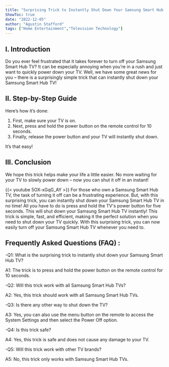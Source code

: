 ```yaml
---
title: "Surprising Trick to Instantly Shut Down Your Samsung Smart Hub TV!"
ShowToc: true 
date: "2022-12-05"
author: "Agustin Stafford" 
tags: ["Home Entertainment","Television Technology"]
---
```

## I. Introduction 
Do you ever feel frustrated that it takes forever to turn off your Samsung Smart Hub TV? It can be especially annoying when you’re in a rush and just want to quickly power down your TV. Well, we have some great news for you – there is a surprisingly simple trick that can instantly shut down your Samsung Smart Hub TV! 

## II. Step-by-Step Guide 
Here’s how it’s done: 

1. First, make sure your TV is on. 
2. Next, press and hold the power button on the remote control for 10 seconds. 
3. Finally, release the power button and your TV will instantly shut down. 

It’s that easy! 

## III. Conclusion 
We hope this trick helps make your life a little easier. No more waiting for your TV to slowly power down – now you can shut it off in an instant!

{{< youtube 5OX-xGqG_AY >}} 
For those who own a Samsung Smart Hub TV, the task of turning it off can be a frustrating experience. But, with this surprising trick, you can instantly shut down your Samsung Smart Hub TV in no time! All you have to do is press and hold the TV's power button for five seconds. This will shut down your Samsung Smart Hub TV instantly! This trick is simple, fast, and efficient, making it the perfect solution when you need to shut down your TV quickly. With this surprising trick, you can now easily turn off your Samsung Smart Hub TV whenever you need to.

## Frequently Asked Questions (FAQ) :
-Q1: What is the surprising trick to instantly shut down your Samsung Smart Hub TV? 
 
A1: The trick is to press and hold the power button on the remote control for 10 seconds.

-Q2: Will this trick work with all Samsung Smart Hub TVs?

A2: Yes, this trick should work with all Samsung Smart Hub TVs.

-Q3: Is there any other way to shut down the TV?

A3: Yes, you can also use the menu button on the remote to access the System Settings and then select the Power Off option.

-Q4: Is this trick safe?

A4: Yes, this trick is safe and does not cause any damage to your TV.

-Q5: Will this trick work with other TV brands?

A5: No, this trick only works with Samsung Smart Hub TVs.


